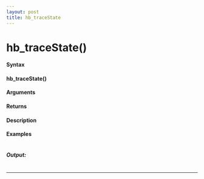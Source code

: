 ```yaml
---
layout: post
title: hb_traceState
---
```


# hb_traceState()


#### Syntax

#### hb_traceState()

#### Arguments

#### Returns

#### Description

#### Examples

```

```

##### Output:

```

```

---